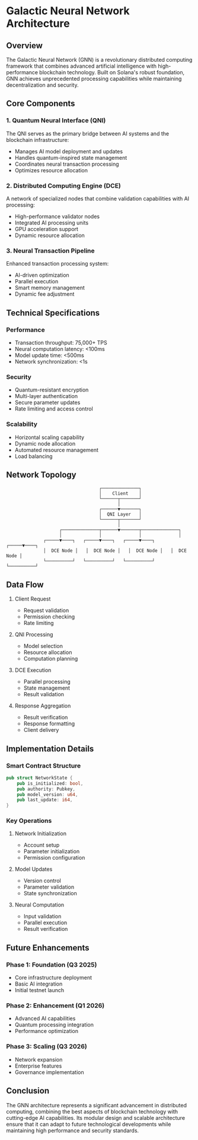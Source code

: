 # Galactic Neural Network Architecture

## Overview
The Galactic Neural Network (GNN) is a revolutionary distributed computing framework that combines advanced artificial intelligence with high-performance blockchain technology. Built on Solana's robust foundation, GNN achieves unprecedented processing capabilities while maintaining decentralization and security.

## Core Components

### 1. Quantum Neural Interface (QNI)
The QNI serves as the primary bridge between AI systems and the blockchain infrastructure:
- Manages AI model deployment and updates
- Handles quantum-inspired state management
- Coordinates neural transaction processing
- Optimizes resource allocation

### 2. Distributed Computing Engine (DCE)
A network of specialized nodes that combine validation capabilities with AI processing:
- High-performance validator nodes
- Integrated AI processing units
- GPU acceleration support
- Dynamic resource allocation

### 3. Neural Transaction Pipeline
Enhanced transaction processing system:
- AI-driven optimization
- Parallel execution
- Smart memory management
- Dynamic fee adjustment

## Technical Specifications

### Performance
- Transaction throughput: 75,000+ TPS
- Neural computation latency: <100ms
- Model update time: <500ms
- Network synchronization: <1s

### Security
- Quantum-resistant encryption
- Multi-layer authentication
- Secure parameter updates
- Rate limiting and access control

### Scalability
- Horizontal scaling capability
- Dynamic node allocation
- Automated resource management
- Load balancing

## Network Topology

```
                                   ┌──────────────┐
                                   │    Client    │
                                   └──────┬───────┘
                                          │
                                   ┌──────▼───────┐
                                   │  QNI Layer   │
                                   └──────┬───────┘
                                          │
                    ┌──────────────┬──────▼───────┬──────────────┐
                    │              │              │              │
              ┌─────▼────┐   ┌─────▼────┐   ┌─────▼────┐   ┌─────▼────┐
              │  DCE Node │   │  DCE Node │   │  DCE Node │   │  DCE Node │
              └──────────┘   └──────────┘   └──────────┘   └──────────┘
```

## Data Flow

1. Client Request
   - Request validation
   - Permission checking
   - Rate limiting

2. QNI Processing
   - Model selection
   - Resource allocation
   - Computation planning

3. DCE Execution
   - Parallel processing
   - State management
   - Result validation

4. Response Aggregation
   - Result verification
   - Response formatting
   - Client delivery

## Implementation Details

### Smart Contract Structure
```rust
pub struct NetworkState {
    pub is_initialized: bool,
    pub authority: Pubkey,
    pub model_version: u64,
    pub last_update: i64,
}
```

### Key Operations
1. Network Initialization
   - Account setup
   - Parameter initialization
   - Permission configuration

2. Model Updates
   - Version control
   - Parameter validation
   - State synchronization

3. Neural Computation
   - Input validation
   - Parallel execution
   - Result verification

## Future Enhancements

### Phase 1: Foundation (Q3 2025)
- Core infrastructure deployment
- Basic AI integration
- Initial testnet launch

### Phase 2: Enhancement (Q1 2026)
- Advanced AI capabilities
- Quantum processing integration
- Performance optimization

### Phase 3: Scaling (Q3 2026)
- Network expansion
- Enterprise features
- Governance implementation

## Conclusion
The GNN architecture represents a significant advancement in distributed computing, combining the best aspects of blockchain technology with cutting-edge AI capabilities. Its modular design and scalable architecture ensure that it can adapt to future technological developments while maintaining high performance and security standards. 